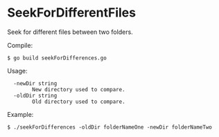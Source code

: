 # SeekForDifferentFiles

Seek for different files between two folders.

Compile:
```shell
$ go build seekForDifferences.go
```

Usage:
```shell
  -newDir string
        New directory used to compare.
  -oldDir string
        Old directory used to compare.
```

Example:
```shell
$ ./seekForDifferences -oldDir folderNameOne -newDir folderNameTwo
```

